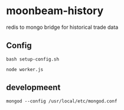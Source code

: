 # moonbeam-history

redis to mongo bridge for historical trade data

## Config

```
bash setup-config.sh
```


```
node worker.js
```


## developmeent

```
mongod --config /usr/local/etc/mongod.conf
```

